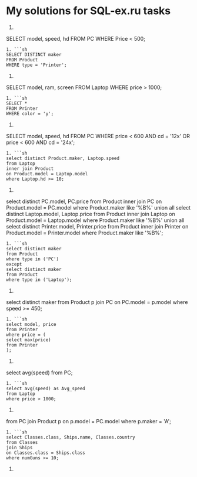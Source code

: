 # My solutions for SQL-ex.ru tasks
1. ```sh
SELECT model, speed, hd
FROM PC
WHERE Price < 500;
```
1. ```sh
SELECT DISTINCT maker
FROM Product
WHERE type = 'Printer';
```
1. ```sh
SELECT model, ram, screen
FROM Laptop
WHERE price > 1000;
```
1. ```sh
SELECT *
FROM Printer
WHERE color = 'y';
```
1. ```sh
SELECT model, speed, hd
FROM PC
WHERE price < 600 AND cd = '12x' OR price < 600 AND cd = '24x';
```
1. ```sh
select distinct Product.maker, Laptop.speed
from Laptop
inner join Product
on Product.model = Laptop.model
where Laptop.hd >= 10;
```
1. ```sh
select distinct PC.model, PC.price
from Product
inner join PC
on Product.model = PC.model
where Product.maker like '%B%'
union all
select distinct Laptop.model, Laptop.price
from Product
inner join Laptop
on Product.model = Laptop.model
where Product.maker like '%B%'
union all
select distinct Printer.model, Printer.price
from Product
inner join Printer
on Product.model = Printer.model
where Product.maker like '%B%';
```
1. ```sh
select distinct maker
from Product
where type in ('PC')
except
select distinct maker
from Product
where type in ('Laptop');
```
1. ```sh
select distinct maker
from Product p
join PC
on PC.model = p.model
where speed >= 450;
```
1. ```sh
select model, price
from Printer
where price = (
select max(price)
from Printer
);
```
1. ```sh
select avg(speed)
from PC;
```
1. ```sh
select avg(speed) as Avg_speed
from Laptop
where price > 1000;
```
1. ```shselect avg(PC.speed) as Avg_speed
from PC
join Product p
on p.model = PC.model
where p.maker = 'A';
```
1. ```sh
select Classes.class, Ships.name, Classes.country
from Classes
join Ships
on Classes.class = Ships.class
where numGuns >= 10;
```
1. ```sh

```
